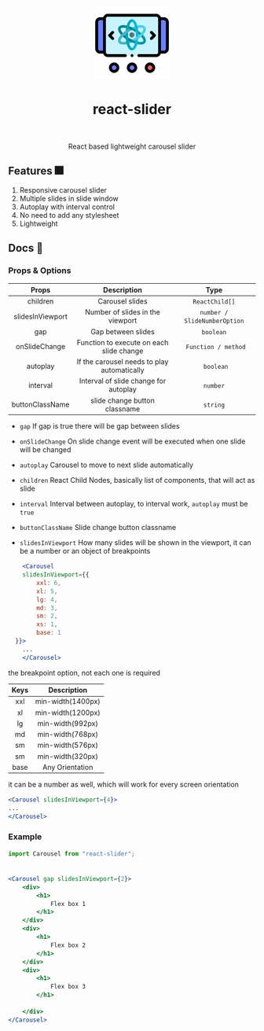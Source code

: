 <div align="center">
<img src="public/logo.png" height="150" alt=""/>
<h1>
react-slider
</h1>
<img src="https://github.com/khan-asfi-reza/react-slider/actions/workflows/test.yml/badge.svg" alt=""/>
<p>
React based lightweight carousel slider
</p>
</div>


## Features 🎆

1. Responsive carousel slider
2. Multiple slides in slide window
3. Autoplay with interval control
4. No need to add any stylesheet
5. Lightweight

## Docs 📕


### Props & Options

|      Props       |                 Description                 |             Type             |
|:----------------:|:-------------------------------------------:|:----------------------------:|
|     children     |               Carousel slides               |        `ReactChild[]`        |
| slidesInViewport |      Number of slides in the viewport       | `number / SlideNumberOption` |
|       gap        |             Gap between slides              |          `boolean`           |
|  onSlideChange   |  Function to execute on each slide change   |     ` Function / method`     |
|     autoplay     | If the carousel needs to play automatically |          ` boolean`          |
|     interval     |    Interval of slide change for autoplay    |           `number`           |
| buttonClassName  |        slide change button classname        |           `string`           |
* `gap`
If gap is true there will be gap between slides


* `onSlideChange`
On slide change event will be executed when one slide will be changed

* `autoplay`
Carousel to move to next slide automatically


* `children`
    React Child Nodes, basically list of components, that will act as slide

* `interval`
Interval between autoplay, to interval work, `autoplay` must be `true`

* `buttonClassName`
Slide change button classname


* `slidesInViewport`
    How many slides will be shown in the viewport, it can be a number or an object of breakpoints
```jsx
    <Carousel 
    slidesInViewport={{
        xxl: 6,
        xl: 5,
        lg: 4,
        md: 3,
        sm: 2,
        xs: 1,
        base: 1  
  }}>
    ...
    </Carousel>
  ```

the breakpoint option, not each one is required

| Keys |    Description    | 
|:----:|:-----------------:|
| xxl  | min-width(1400px) |    
|  xl  | min-width(1200px) |    
|  lg  | min-width(992px)  |    
|  md  | min-width(768px)  |    
|  sm  | min-width(576px)  |    
|  sm  | min-width(320px)  |    
| base |  Any Orientation  |    

it can be a number as well, which will work for every screen orientation
```jsx
<Carousel slidesInViewport={4}>
...
</Carousel>
```  
    
### Example

```jsx
import Carousel from "react-slider";


<Carousel gap slidesInViewport={2}>
    <div>
        <h1>
            Flex box 1
        </h1>
    </div>
    <div>
        <h1>
            Flex box 2
        </h1>
    </div>
    <div>
        <h1>
            Flex box 3
        </h1>
        
    </div>
</Carousel>
```